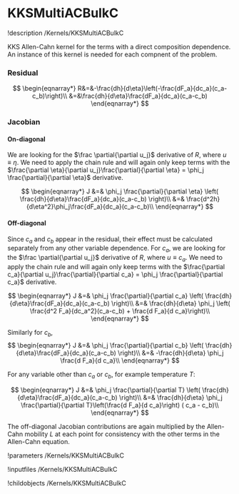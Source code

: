 # KKSMultiACBulkC
!description /Kernels/KKSMultiACBulkC

KKS Allen-Cahn kernel for the terms with a direct composition dependence.
An instance of this kernel is needed for each compnent of the problem.

### Residual

$$
\begin{eqnarray*}
R&=&-\frac{dh}{d\eta}\left(-\frac{dF_a}{dc_a}(c_a-c_b)\right)\\
&=&\frac{dh}{d\eta}\frac{dF_a}{dc_a}(c_a-c_b)
\end{eqnarray*}
$$

### Jacobian

#### On-diagonal

We are looking for the $\frac \partial{\partial u_j}$ derivative of $R$, where
$u\equiv\eta$. We need to apply the chain rule and will again only keep terms
with the $\frac{\partial \eta}{\partial u_j}\frac{\partial}{\partial \eta} = \phi_j \frac{\partial}{\partial \eta}$
derivative.

$$
\begin{eqnarray*}
J &=& \phi_j \frac{\partial}{\partial \eta} \left( \frac{dh}{d\eta}\frac{dF_a}{dc_a}(c_a-c_b) \right)\\
&=& \frac{d^2h}{d\eta^2}\phi_j\frac{dF_a}{dc_a}(c_a-c_b)\\
\end{eqnarray*}
$$

#### Off-diagonal

Since $c_a$ and $c_b$ appear in the residual, their effect must be calculated
separately from any other variable dependence. For $c_a$, we are looking for the
$\frac \partial{\partial u_j}$ derivative of $R$, where $u\equiv c_a$. We need to
apply the chain rule and will again only keep terms with the
$\frac{\partial c_a}{\partial u_j}\frac{\partial}{\partial c_a} = \phi_j \frac{\partial}{\partial c_a}$
derivative.

$$
\begin{eqnarray*}
J &=& \phi_j \frac{\partial}{\partial c_a} \left( \frac{dh}{d\eta}\frac{dF_a}{dc_a}(c_a-c_b) \right)\\
&=& \frac{dh}{d\eta} \phi_j \left( \frac{d^2 F_a}{dc_a^2}(c_a-c_b) + \frac{d F_a}{d c_a}\right)\\
\end{eqnarray*}
$$

Similarly for $c_b$,
$$
\begin{eqnarray*}
J &=& \phi_j \frac{\partial}{\partial c_b} \left( \frac{dh}{d\eta}\frac{dF_a}{dc_a}(c_a-c_b) \right)\\
&=& -\frac{dh}{d\eta} \phi_j  \frac{d F_a}{d c_a}\\
\end{eqnarray*}
$$

For any variable other than $c_a$ or $c_b$, for example temperature $T$:

$$
\begin{eqnarray*}
J &=& \phi_j \frac{\partial}{\partial T} \left( \frac{dh}{d\eta}\frac{dF_a}{dc_a}(c_a-c_b) \right)\\
&=& \frac{dh}{d\eta} \phi_j  \frac{\partial}{\partial T}\left(\frac{d F_a}{d c_a}\right) ( c_a - c_b)\\
\end{eqnarray*}
$$


The off-diagonal Jacobian contributions are again multiplied by the Allen-Cahn
mobility $L$ at each point for consistency with the other terms in the Allen-Cahn
equation.

!parameters /Kernels/KKSMultiACBulkC

!inputfiles /Kernels/KKSMultiACBulkC

!childobjects /Kernels/KKSMultiACBulkC
